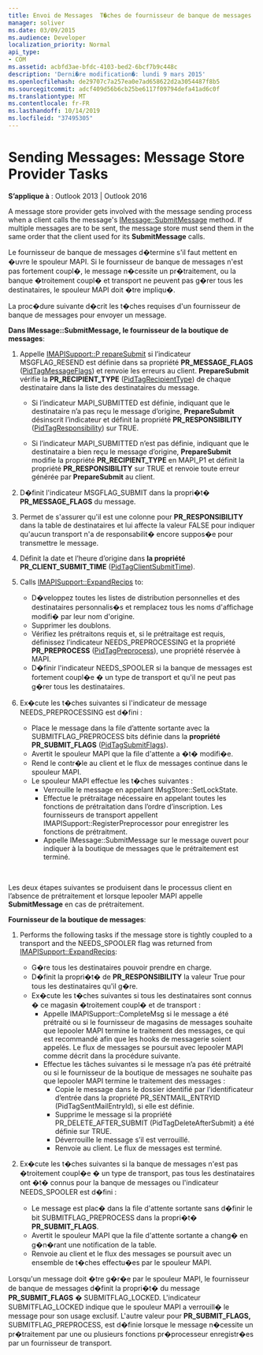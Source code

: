 ```yaml
---
title: Envoi de Messages  T�ches de fournisseur de banque de messages
manager: soliver
ms.date: 03/09/2015
ms.audience: Developer
localization_priority: Normal
api_type:
- COM
ms.assetid: acbfd3ae-bfdc-4103-bed2-6bcf7b9c448c
description: 'Derni�re modification�: lundi 9 mars 2015'
ms.openlocfilehash: de29707c7a257ea0e7ad658622d2a3054487f8b5
ms.sourcegitcommit: adcf409d56b6cb25be6117f09794defa41ad6c0f
ms.translationtype: MT
ms.contentlocale: fr-FR
ms.lasthandoff: 10/14/2019
ms.locfileid: "37495305"
---
```

# <a name="sending-messages-message-store-provider-tasks"></a>Sending Messages: Message Store Provider Tasks

**S’applique à** : Outlook 2013 | Outlook 2016 
  
A message store provider gets involved with the message sending process when a client calls the message's [IMessage::SubmitMessage](imessage-submitmessage.md) method. If multiple messages are to be sent, the message store must send them in the same order that the client used for its **SubmitMessage** calls. 
  
Le fournisseur de banque de messages d�termine s'il faut mettent en �uvre le spouleur MAPI. Si le fournisseur de banque de messages n'est pas fortement coupl�, le message n�cessite un pr�traitement, ou la banque �troitement coupl� et transport ne peuvent pas g�rer tous les destinataires, le spouleur MAPI doit �tre impliqu�. 
  
La proc�dure suivante d�crit les t�ches requises d'un fournisseur de banque de messages pour envoyer un message. 
  
**Dans IMessage::SubmitMessage, le fournisseur de la boutique de messages**:
  
1. Appelle [IMAPISupport::P repareSubmit](imapisupport-preparesubmit.md) si l’indicateur MSGFLAG_RESEND est définie dans sa propriété **PR_MESSAGE_FLAGS** ([PidTagMessageFlags](pidtagmessageflags-canonical-property.md)) et renvoie les erreurs au client. **PrepareSubmit** vérifie la **PR_RECIPIENT_TYPE** ([PidTagRecipientType](pidtagrecipienttype-canonical-property.md)) de chaque destinataire dans la liste des destinataires du message.
    
   - Si l’indicateur MAPI_SUBMITTED est définie, indiquant que le destinataire n’a pas reçu le message d’origine, **PrepareSubmit** désinscrit l’indicateur et définit la propriété **PR_RESPONSIBILITY** ([PidTagResponsibility](pidtagresponsibility-canonical-property.md)) sur TRUE. 
    
   - Si l’indicateur MAPI_SUBMITTED n’est pas définie, indiquant que le destinataire a bien reçu le message d’origine, **PrepareSubmit** modifie la propriété **PR_RECIPIENT_TYPE** en MAPI_P1 et définit la propriété **PR_RESPONSIBILITY** sur TRUE et renvoie toute erreur générée par **PrepareSubmit** au client. 
    
2. D�finit l'indicateur MSGFLAG_SUBMIT dans la propri�t� **PR_MESSAGE_FLAGS** du message. 
    
3. Permet de s'assurer qu'il est une colonne pour **PR_RESPONSIBILITY** dans la table de destinataires et lui affecte la valeur FALSE pour indiquer qu'aucun transport n'a de responsabilit� encore suppos�e pour transmettre le message. 
    
4. Définit la date et l’heure d’origine dans **la propriété PR_CLIENT_SUBMIT_TIME** ([PidTagClientSubmitTime](pidtagclientsubmittime-canonical-property.md)).
    
5. Calls [IMAPISupport::ExpandRecips](imapisupport-expandrecips.md) to: 
    
   - D�veloppez toutes les listes de distribution personnelles et des destinataires personnalis�s et remplacez tous les noms d'affichage modifi� par leur nom d'origine.
   - Supprimer les doublons.
   - Vérifiez les prétraitons requis et, si le prétraitage est requis, définissez l’indicateur NEEDS_PREPROCESSING et la propriété **PR_PREPROCESS** ([PidTagPreprocess](pidtagpreprocess-canonical-property.md)), une propriété réservée à MAPI. 
   - D�finir l'indicateur NEEDS_SPOOLER si la banque de messages est fortement coupl�e � un type de transport et qu'il ne peut pas g�rer tous les destinataires. 
    
6. Ex�cute les t�ches suivantes si l'indicateur de message NEEDS_PREPROCESSING est d�fini :
    
   - Place le message dans la file d’attente sortante avec la SUBMITFLAG_PREPROCESS bits définie dans la **propriété PR_SUBMIT_FLAGS** ([PidTagSubmitFlags](pidtagsubmitflags-canonical-property.md)).
   - Avertit le spouleur MAPI que la file d'attente a �t� modifi�e.
   - Rend le contr�le au client et le flux de messages continue dans le spouleur MAPI. 
   - Le spouleur MAPI effectue les t�ches suivantes :
     - Verrouille le message en appelant IMsgStore::SetLockState. 
     - Effectue le prétraitage nécessaire en appelant toutes les fonctions de prétraitation dans l’ordre d’inscription. Les fournisseurs de transport appellent IMAPISupport::RegisterPreprocessor pour enregistrer les fonctions de prétraitment. 
     - Appelle IMessage::SubmitMessage sur le message ouvert pour indiquer à la boutique de messages que le prétraitement est terminé.

<br/>

Les deux étapes suivantes se produisent dans le processus client en l’absence de prétraitement et lorsque lepooler MAPI appelle **SubmitMessage** en cas de prétraitement. 

**Fournisseur de la boutique de messages**:

1. Performs the following tasks if the message store is tightly coupled to a transport and the NEEDS_SPOOLER flag was returned from [IMAPISupport::ExpandRecips](imapisupport-expandrecips.md):
    
   - G�re tous les destinataires pouvoir prendre en charge.
   - D�finit la propri�t� de **PR_RESPONSIBILITY** la valeur True pour tous les destinataires qu'il g�re. 
   - Ex�cute les t�ches suivantes si tous les destinataires sont connus � ce magasin �troitement coupl� et de transport :
     - Appelle IMAPISupport::CompleteMsg si le message a été prétraité ou si le fournisseur de magasins de messages souhaite que lepooler MAPI termine le traitement des messages, ce qui est recommandé afin que les hooks de messagerie soient appelés. Le flux de messages se poursuit avec lepooler MAPI comme décrit dans la procédure suivante.  
     - Effectue les tâches suivantes si le message n’a pas été prétraité ou si le fournisseur de la boutique de messages ne souhaite pas que lepooler MAPI termine le traitement des messages :
       - Copie le message dans le dossier identifié par l’identificateur d’entrée dans la propriété PR_SENTMAIL_ENTRYID (PidTagSentMailEntryId), si elle est définie.
       - Supprime le message si la propriété PR_DELETE_AFTER_SUBMIT (PidTagDeleteAfterSubmit) a été définie sur TRUE.
       - Déverrouille le message s’il est verrouillé.
       - Renvoie au client. Le flux de messages est terminé. 
   
2. Ex�cute les t�ches suivantes si la banque de messages n'est pas �troitement coupl�e � un type de transport, pas tous les destinataires ont �t� connus pour la banque de messages ou l'indicateur NEEDS_SPOOLER est d�fini :
    
   - Le message est plac� dans la file d'attente sortante sans d�finir le bit SUBMITFLAG_PREPROCESS dans la propri�t� **PR_SUBMIT_FLAGS**. 
   - Avertit le spouleur MAPI que la file d'attente sortante a chang� en g�n�rant une notification de la table. 
   - Renvoie au client et le flux des messages se poursuit avec un ensemble de t�ches effectu�es par le spouleur MAPI.
    
Lorsqu'un message doit �tre g�r�e par le spouleur MAPI, le fournisseur de banque de messages d�finit la propri�t� du message **PR_SUBMIT_FLAGS** � SUBMITFLAG_LOCKED. L'indicateur SUBMITFLAG_LOCKED indique que le spouleur MAPI a verrouill� le message pour son usage exclusif. L'autre valeur pour **PR_SUBMIT_FLAGS,** SUBMITFLAG_PREPROCESS, est d�finie lorsque le message n�cessite un pr�traitement par une ou plusieurs fonctions pr�processeur enregistr�es par un fournisseur de transport. 
  

